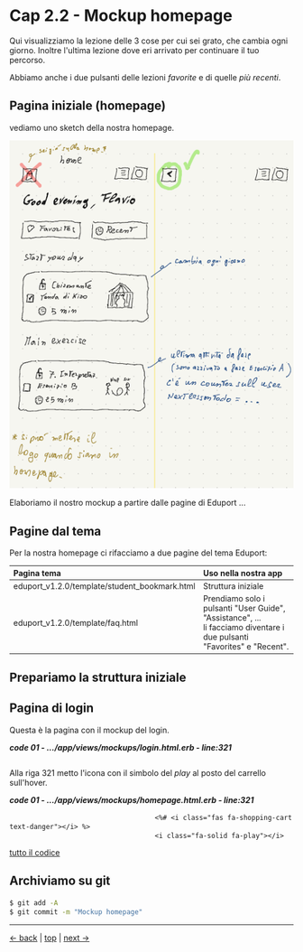 # <a name="top"></a> Cap 2.2 - Mockup homepage

Qui visualizziamo la lezione delle 3 cose per cui sei grato, che cambia ogni giorno.
Inoltre l'ultima lezione dove eri arrivato per continuare il tuo percorso.

Abbiamo anche i due pulsanti delle lezioni *favorite* e di quelle *più recenti*.



## Pagina iniziale (homepage)

vediamo uno sketch della nostra homepage.

![fig01](https://github.com/flaviobordonidev/leanpubabrandnewcms/blob/master/ubuntudream/02-mockups/03_fig01-home_sketch.png)


Elaboriamo il nostro mockup a partire dalle pagine di Eduport ...



## Pagine dal tema

Per la nostra homepage ci rifacciamo a due pagine del tema Eduport:

Pagina tema   | Uso nella nostra app
| :--         | :--
eduport_v1.2.0/template/student_bookmark.html 	| Struttura iniziale 
eduport_v1.2.0/template/faq.html 								| Prendiamo solo i pulsanti "User Guide", "Assistance", ...<br/> li facciamo diventare i due pulsanti "Favorites" e "Recent".



## Prepariamo la struttura iniziale



## Pagina di login

Questa è la pagina con il mockup del login.

***code 01 - .../app/views/mockups/login.html.erb - line:321***

```html+erb

```







Alla riga 321 metto l'icona con il simbolo del *play* al posto del carrello sull'hover.

***code 01 - .../app/views/mockups/homepage.html.erb - line:321***

```html+erb
									<%# <i class="fas fa-shopping-cart text-danger"></i> %>
									<i class="fa-solid fa-play"></i>
```

[tutto il codice](https://github.com/flaviobordonidev/leanpubabrandnewcms/blob/master/56-ubuntudream/02-mokups/02_01-views-mockups-edu_ud_list.html.erb)




## Archiviamo su git

```bash
$ git add -A
$ git commit -m "Mockup homepage"
```



---

[<- back](https://github.com/flaviobordonidev/leanpubabrandnewcms/blob/master/ubuntudream/03-mockups/02_00-login-it.md)
 | [top](#top) |
[next ->](https://github.com/flaviobordonidev/leanpubabrandnewcms/blob/master/ubuntudream/03-mockups/04_00-lessons_show-it.md)
